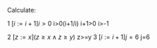 Calculate:

1 $[i := i + 1]i > 0$
i>0(i+1/i)
i+1>0
i>-1


2 $[z := x](z ≥ x ∧ z ≥ y)$
z>=y
3 $[i := i + 1]j = 6$
j=6

